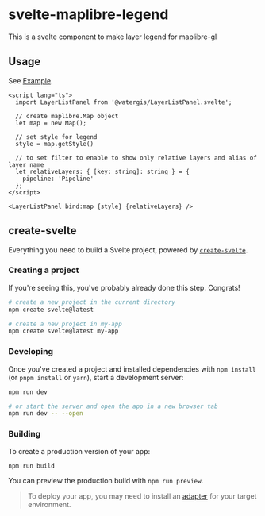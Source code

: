 # svelte-maplibre-legend

This is a svelte component to make layer legend for maplibre-gl

## Usage

See [Example](./src/example).

```svelte
<script lang="ts">
  import LayerListPanel from '@watergis/LayerListPanel.svelte';

  // create maplibre.Map object
  let map = new Map();

  // set style for legend
  style = map.getStyle()

  // to set filter to enable to show only relative layers and alias of layer name
  let relativeLayers: { [key: string]: string } = {
    pipeline: 'Pipeline'
  };
</script>

<LayerListPanel bind:map {style} {relativeLayers} />
```

## create-svelte

Everything you need to build a Svelte project, powered by [`create-svelte`](https://github.com/sveltejs/kit/tree/master/packages/create-svelte).

### Creating a project

If you're seeing this, you've probably already done this step. Congrats!

```bash
# create a new project in the current directory
npm create svelte@latest

# create a new project in my-app
npm create svelte@latest my-app
```

### Developing

Once you've created a project and installed dependencies with `npm install` (or `pnpm install` or `yarn`), start a development server:

```bash
npm run dev

# or start the server and open the app in a new browser tab
npm run dev -- --open
```

### Building

To create a production version of your app:

```bash
npm run build
```

You can preview the production build with `npm run preview`.

> To deploy your app, you may need to install an [adapter](https://kit.svelte.dev/docs/adapters) for your target environment.
